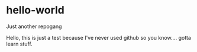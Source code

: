 # hello-world
Just another repogang

Hello, this is just a test because I've never used github so you know.... gotta learn stuff.  
